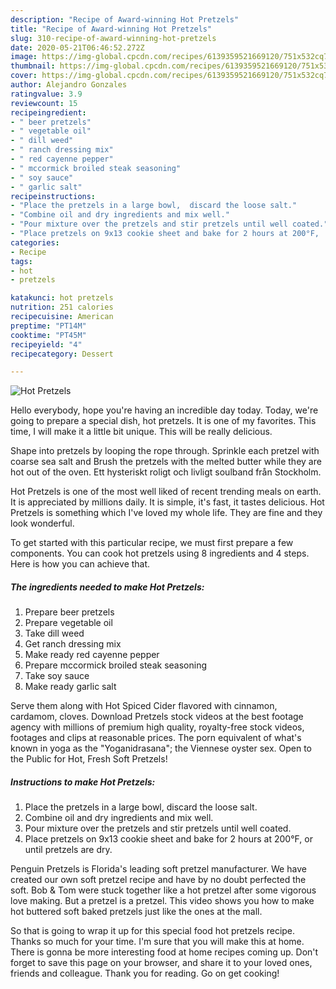 ```yaml
---
description: "Recipe of Award-winning Hot Pretzels"
title: "Recipe of Award-winning Hot Pretzels"
slug: 310-recipe-of-award-winning-hot-pretzels
date: 2020-05-21T06:46:52.272Z
image: https://img-global.cpcdn.com/recipes/6139359521669120/751x532cq70/hot-pretzels-recipe-main-photo.jpg
thumbnail: https://img-global.cpcdn.com/recipes/6139359521669120/751x532cq70/hot-pretzels-recipe-main-photo.jpg
cover: https://img-global.cpcdn.com/recipes/6139359521669120/751x532cq70/hot-pretzels-recipe-main-photo.jpg
author: Alejandro Gonzales
ratingvalue: 3.9
reviewcount: 15
recipeingredient:
- " beer pretzels"
- " vegetable oil"
- " dill weed"
- " ranch dressing mix"
- " red cayenne pepper"
- " mccormick broiled steak seasoning"
- " soy sauce"
- " garlic salt"
recipeinstructions:
- "Place the pretzels in a large bowl,  discard the loose salt."
- "Combine oil and dry ingredients and mix well."
- "Pour mixture over the pretzels and stir pretzels until well coated."
- "Place pretzels on 9x13 cookie sheet and bake for 2 hours at 200°F,  or until pretzels are dry."
categories:
- Recipe
tags:
- hot
- pretzels

katakunci: hot pretzels 
nutrition: 251 calories
recipecuisine: American
preptime: "PT14M"
cooktime: "PT45M"
recipeyield: "4"
recipecategory: Dessert

---
```



![Hot Pretzels](https://img-global.cpcdn.com/recipes/6139359521669120/751x532cq70/hot-pretzels-recipe-main-photo.jpg)

Hello everybody, hope you're having an incredible day today. Today, we're going to prepare a special dish, hot pretzels. It is one of my favorites. This time, I will make it a little bit unique. This will be really delicious.

Shape into pretzels by looping the rope through. Sprinkle each pretzel with coarse sea salt and Brush the pretzels with the melted butter while they are hot out of the oven. Ett hysteriskt roligt och livligt soulband från Stockholm.

Hot Pretzels is one of the most well liked of recent trending meals on earth. It is appreciated by millions daily. It is simple, it's fast, it tastes delicious. Hot Pretzels is something which I've loved my whole life. They are fine and they look wonderful.


To get started with this particular recipe, we must first prepare a few components. You can cook hot pretzels using 8 ingredients and 4 steps. Here is how you can achieve that.

<!--inarticleads1-->

##### The ingredients needed to make Hot Pretzels:

1. Prepare  beer pretzels
1. Prepare  vegetable oil
1. Take  dill weed
1. Get  ranch dressing mix
1. Make ready  red cayenne pepper
1. Prepare  mccormick broiled steak seasoning
1. Take  soy sauce
1. Make ready  garlic salt


Serve them along with Hot Spiced Cider flavored with cinnamon, cardamom, cloves. Download Pretzels stock videos at the best footage agency with millions of premium high quality, royalty-free stock videos, footages and clips at reasonable prices. The porn equivalent of what&#39;s known in yoga as the &#34;Yoganidrasana&#34;; the Viennese oyster sex. Open to the Public for Hot, Fresh Soft Pretzels! 

<!--inarticleads2-->

##### Instructions to make Hot Pretzels:

1. Place the pretzels in a large bowl,  discard the loose salt.
1. Combine oil and dry ingredients and mix well.
1. Pour mixture over the pretzels and stir pretzels until well coated.
1. Place pretzels on 9x13 cookie sheet and bake for 2 hours at 200°F,  or until pretzels are dry.


Penguin Pretzels is Florida&#39;s leading soft pretzel manufacturer. We have created our own soft pretzel recipe and have by no doubt perfected the soft. Bob &amp; Tom were stuck together like a hot pretzel after some vigorous love making. But a pretzel is a pretzel. This video shows you how to make hot buttered soft baked pretzels just like the ones at the mall. 

So that is going to wrap it up for this special food hot pretzels recipe. Thanks so much for your time. I'm sure that you will make this at home. There is gonna be more interesting food at home recipes coming up. Don't forget to save this page on your browser, and share it to your loved ones, friends and colleague. Thank you for reading. Go on get cooking!
